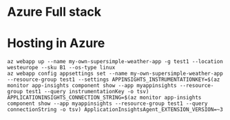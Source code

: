 # Azure Full stack

# Hosting in Azure
    az webapp up --name my-own-supersimple-weather-app -g test1 --location westeurope --sku B1 --os-type linux
    az webapp config appsettings set --name my-own-supersimple-weather-app --resource-group test1 --settings APPINSIGHTS_INSTRUMENTATIONKEY=$(az monitor app-insights component show --app myappinsights --resource-group test1 --query instrumentationKey -o tsv) APPLICATIONINSIGHTS_CONNECTION_STRING=$(az monitor app-insights component show --app myappinsights --resource-group test1 --query connectionString -o tsv) ApplicationInsightsAgent_EXTENSION_VERSION=~3